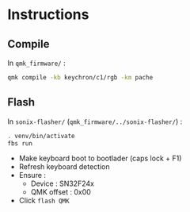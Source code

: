 
# Instructions

## Compile

In `qmk_firmware/` :

```sh
qmk compile -kb keychron/c1/rgb -km pache
```

## Flash

In `sonix-flasher/` (`qmk_firmware/../sonix-flasher/`) :

```sh
. venv/bin/activate
fbs run
```

- Make keyboard boot to bootlader (caps lock + F1)
- Refresh keyboard detection
- Ensure :
  - Device : SN32F24x
  - QMK offset : 0x00
- Click `flash QMK`
